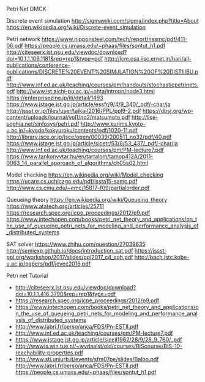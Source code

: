 Petri Net
DMCK

Discrete event simulation
http://sigmawiki.com/sigma/index.php?title=About
https://en.wikipedia.org/wiki/Discrete-event_simulation

Petri network
https://www.nipponsteel.com/tech/report/nssmc/pdf/411-06.pdf
https://people.cs.umass.edu/~phaas/files/spntut_h1.pdf
http://citeseerx.ist.psu.edu/viewdoc/download?doi=10.1.1.106.1181&rep=rep1&type=pdf
http://lcm.csa.iisc.ernet.in/hari/all-publications/conference-publications/DISCRETE%20EVENT%20SIMJLATION%20OF%20DISTIIIBU.pdf
http://www.inf.ed.ac.uk/teaching/courses/pm/handouts/stochasticpetrinets.pdf
http://www.ist.aichi-pu.ac.jp/~ohta/intropn/node3.html
https://enterprisezine.jp/iti/detail/1493
https://www.jstage.jst.go.jp/article/essfr/9/4/9_340/_pdf/-char/ja
http://jssst.or.jp/files/user/taikai/2016/PPL/ppl9-2.pdf
https://dbsj.org/wp-content/uploads/journal/vol1/no2/matsumoto.pdf
http://lise-sophia.net/sinfosys/petri.pdf
http://www.kurims.kyoto-u.ac.jp/~kyodo/kokyuroku/contents/pdf/1020-11.pdf
http://library.jsce.or.jp/jsce/open/00039/200511_no32/pdf/40.pdf
https://www.jstage.jst.go.jp/article/sicetr/53/8/53_437/_pdf/-char/ja
http://www.inf.ed.ac.uk/teaching/courses/pm/PM-lecture7.pdf
https://www.tankonyvtar.hu/en/tartalom/tamop412A/2011-0063_14_parallel_approach_of_algorithms/ch05s02.html

Model checking
https://en.wikipedia.org/wiki/Model_checking
https://ucare.cs.uchicago.edu/pdf/issta15-samc.pdf
http://www.cs.cmu.edu/~emc/15817-f09/partialorder.pdf

Queueing theory
https://en.wikipedia.org/wiki/Queueing_theory
https://www.atatech.org/articles/25711
https://research.spec.org/icpe_proceedings/2012/p9.pdf
https://www.intechopen.com/books/petri_net_theory_and_applications/on_the_use_of_queueing_petri_nets_for_modeling_and_performance_analysis_of_distributed_systems

SAT solver
https://www.zhihu.com/question/27039635
http://semiexp.github.io/docs/introduction_sat.pdf
https://jssst-ppl.org/workshop/2017/slides/ppl2017_c4_soh.pdf
http://bach.istc.kobe-u.ac.jp/papers/pdf/jevec2016.pdf

Petri net 
Tutorial
* http://citeseerx.ist.psu.edu/viewdoc/download?doi=10.1.1.416.3790&rep=rep1&type=pdf
* https://research.spec.org/icpe_proceedings/2012/p9.pdf
* https://www.intechopen.com/books/petri_net_theory_and_applications/on_the_use_of_queueing_petri_nets_for_modeling_and_performance_analysis_of_distributed_systems
* http://www.labri.fr/perso/anca/FDS/Pn-ESTII.pdf
* http://www.inf.ed.ac.uk/teaching/courses/pm/PM-lecture7.pdf
* https://www.jstage.jst.go.jp/article/sicejl1962/28/9/28_9_760/_pdf
* http://wwwis.win.tue.nl/~wvdaalst/old/courses/BIScourse/BIS-10-reachability-properties.pdf
* http://www.sti.uniurb.it/events/sfm07pe/slides/Balbo.pdf
http://www.labri.fr/perso/anca/FDS/Pn-ESTII.pdf
https://people.cs.umass.edu/~phaas/files/spntut_h1.pdf
